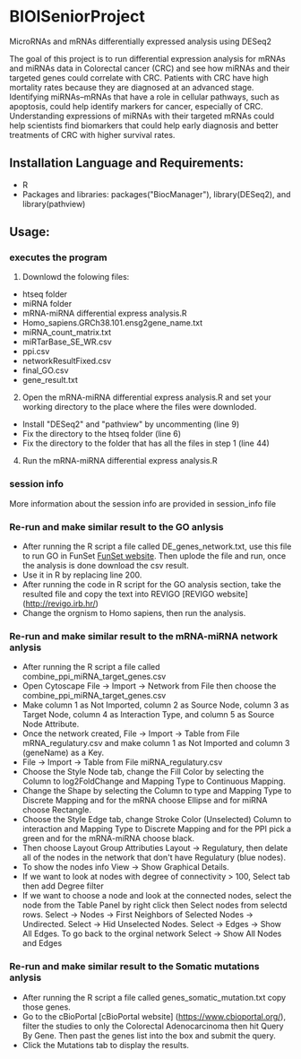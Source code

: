 # BIOISeniorProject
MicroRNAs and mRNAs differentially expressed analysis using DESeq2

The goal of this project is to run differential expression analysis for mRNAs and miRNAs data in Colorectal cancer (CRC) and see how miRNAs and their targeted genes could correlate with CRC. Patients with CRC have high mortality rates because they are diagnosed at an advanced stage. Identifying miRNAs–mRNAs that have a role in cellular pathways, such as apoptosis, could help identify markers for cancer, especially of CRC. Understanding expressions of miRNAs with their targeted mRNAs could help scientists find biomarkers that could help early diagnosis and better treatments of CRC with higher survival rates.

## Installation Language and Requirements:
- R
- Packages and libraries: packages("BiocManager"), library(DESeq2), and library(pathview)

## Usage:
### executes the program
1. Downlowd the folowing files:
- htseq folder
- miRNA folder
- mRNA-miRNA differential express analysis.R
- Homo_sapiens.GRCh38.101.ensg2gene_name.txt
- miRNA_count_matrix.txt
- miRTarBase_SE_WR.csv
- ppi.csv
- networkResultFixed.csv
- final_GO.csv
- gene_result.txt
2. Open the mRNA-miRNA differential express analysis.R and set your working directory to the place where the files were downloded.
- Install "DESeq2" and "pathview" by uncommenting (line 9)
- Fix the directory to the htseq folder (line 6)
- Fix the directory to the folder that has all the files in step 1 (line 44)
4. Run the mRNA-miRNA differential express analysis.R

### session info
More information about the session info are provided in session_info file

### Re-run and make similar result to the GO anlysis
- After running the R script a file called DE_genes_network.txt, use this file to run GO in FunSet [FunSet website](http://funset.uno/). Then uplode the file and run, once the analysis is done download the csv result.
- Use it in R by replacing line 200.
- After running the code in R script for the GO analysis section, take the resulted file and copy the text into REVIGO [REVIGO website] (http://revigo.irb.hr/)
- Change the orgnism to Homo sapiens, then run the analysis.

### Re-run and make similar result to the mRNA-miRNA network anlysis
- After running the R script a file called combine_ppi_miRNA_target_genes.csv
- Open Cytoscape File -> Import -> Network from File then choose the combine_ppi_miRNA_target_genes.csv
- Make column 1 as Not Imported, column 2 as Source Node, column 3 as Target Node, column 4 as Interaction Type, and column 5 as Source Node Attribute.
- Once the network created, File -> Import -> Table from File mRNA_regulatury.csv and make column 1 as Not Imported and column 3 (geneName) as a Key.
- File -> Import -> Table from File miRNA_regulatury.csv
- Choose the Style Node tab, change the Fill Color by selecting the Column to log2FoldChange and Mapping Type to Continuous Mapping.
- Change the Shape by selecting the Column to type and Mapping Type to Discrete Mapping and for the mRNA choose Ellipse and for miRNA choose Rectangle.
- Choose the Style Edge tab, change Stroke Color (Unselected) Column to interaction and Mapping Type to Discrete Mapping and for the PPI pick a green and for the mRNA-miRNA choose black. 
- Then choose Layout Group Attributies Layout -> Regulatury, then delate all of the nodes in the network that don't have Regulatury (blue nodes).
- To show the nodes info View -> Show Graphical Details.
- If we want to look at nodes with degree of connectivity > 100, Select tab then add Degree filter
- If we want to choose a node and look at the connected nodes, select the node from the Table Panel by right click then Select nodes from selectd rows. Select -> Nodes -> First Neighbors of Selected Nodes -> Undirected. Select -> Hid Unselected Nodes. Select -> Edges -> Show All Edges. To go back to the orginal network Select -> Show All Nodes and Edges

### Re-run and make similar result to the Somatic mutations anlysis
- After running the R script a file called genes_somatic_mutation.txt copy those genes. 
- Go to the cBioPortal [cBioPortal website] (https://www.cbioportal.org/), filter the studies to only the Colorectal Adenocarcinoma then hit Query By Gene. Then past the genes list into the box and submit the query. 
- Click the Mutations tab to display the results.

